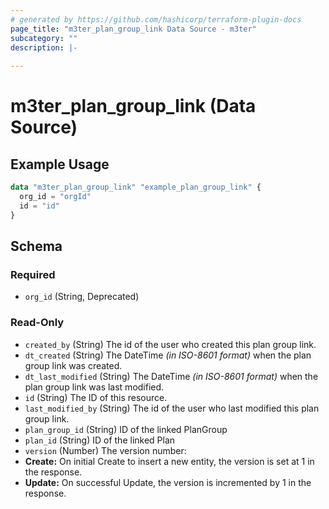 ```yaml
---
# generated by https://github.com/hashicorp/terraform-plugin-docs
page_title: "m3ter_plan_group_link Data Source - m3ter"
subcategory: ""
description: |-
  
---
```


# m3ter_plan_group_link (Data Source)



## Example Usage

```terraform
data "m3ter_plan_group_link" "example_plan_group_link" {
  org_id = "orgId"
  id = "id"
}
```

<!-- schema generated by tfplugindocs -->
## Schema

### Required

- `org_id` (String, Deprecated)

### Read-Only

- `created_by` (String) The id of the user who created this plan group link.
- `dt_created` (String) The DateTime *(in ISO-8601 format)* when the plan group link was created.
- `dt_last_modified` (String) The DateTime *(in ISO-8601 format)* when the plan group link was last modified.
- `id` (String) The ID of this resource.
- `last_modified_by` (String) The id of the user who last modified this plan group link.
- `plan_group_id` (String) ID of the linked PlanGroup
- `plan_id` (String) ID of the linked Plan
- `version` (Number) The version number:
- **Create:** On initial Create to insert a new entity, the version is set at 1 in the response.
- **Update:** On successful Update, the version is incremented by 1 in the response.
